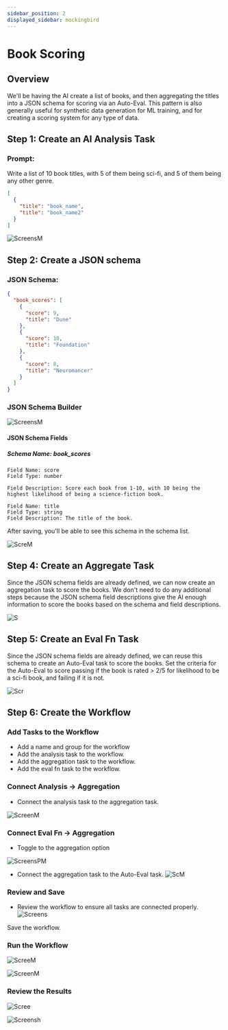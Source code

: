 ```yaml
---
sidebar_position: 2
displayed_sidebar: mockingbird
---
```


# Book Scoring

## Overview

We'll be having the AI create a list of books, and then aggregating the titles into a JSON schema for scoring via an
Auto-Eval.
This pattern is also generally useful for synthetic data generation for ML training, and for creating a scoring system
for any type of data.

## Step 1: Create an AI Analysis Task

### Prompt:

Write a list of 10 book titles, with 5 of them being sci-fi, and 5 of them being any other genre.

```json
[
  {
    "title": "book_name",
    "title": "book_name2"
  }
]
```

![ScreensM](https://github.com/zeus-fyi/zeus/assets/17446735/15d6bb84-f333-4d5d-8e39-88d0a3470cd0)

## Step 2: Create a JSON schema

### JSON Schema:

```json
{
  "book_scores": [
    {
      "score": 9,
      "title": "Dune"
    },
    {
      "score": 10,
      "title": "Foundation"
    },
    {
      "score": 8,
      "title": "Neuromancer"
    }
  ]
}
```

### JSON Schema Builder

![ScreensM](https://github.com/zeus-fyi/zeus/assets/17446735/8b9e951a-a8bb-4e16-b37d-f85995f86222)

#### JSON Schema Fields

##### Schema Name: book_scores

    Field Name: score
    Field Type: number

    Field Description: Score each book from 1-10, with 10 being the
    highest likelihood of being a science-fiction book.

    Field Name: title
    Field Type: string
    Field Description: The title of the book.

After saving, you'll be able to see this schema in the schema list.

![ScreM](https://github.com/zeus-fyi/zeus/assets/17446735/90011dbc-6ed4-44fc-ab90-331de96d7ca0)

## Step 4: Create an Aggregate Task

Since the JSON schema fields are already defined, we can now create an aggregation task to score the books.
We don't need to do any additional steps because the JSON schema field descriptions give the AI enough information to
score the books
based on the schema and field descriptions.

![S](https://github.com/zeus-fyi/zeus/assets/17446735/f021c825-5d8e-4a37-a2f7-260b04db0606)

## Step 5: Create an Eval Fn Task

Since the JSON schema fields are already defined, we can reuse this schema to create an Auto-Eval task to score the
books.
Set the criteria for the Auto-Eval to score passing if the book is rated > 2/5 for likelihood to be a sci-fi book, and
failing if it is not.

![Scr](https://github.com/zeus-fyi/zeus/assets/17446735/49211848-eb63-4bad-a00b-7834b0f2ff52)

## Step 6: Create the Workflow

### Add Tasks to the Workflow

- Add a name and group for the workflow
- Add the analysis task to the workflow.
- Add the aggregation task to the workflow.
- Add the eval fn task to the workflow.

### Connect Analysis -> Aggregation

- Connect the analysis task to the aggregation task.

![ScreenM](https://github.com/zeus-fyi/zeus/assets/17446735/f29003e6-26df-4c7d-8e15-d4c8a0a2cdc5)

### Connect Eval Fn -> Aggregation

- Toggle to the aggregation option

![ScreensPM](https://github.com/zeus-fyi/zeus/assets/17446735/a7810283-3321-492c-ac57-8f326c8a8ff0)

- Connect the aggregation task to the Auto-Eval task.
  ![ScM](https://github.com/zeus-fyi/zeus/assets/17446735/9830bd5e-fd75-4b06-809e-f6baf67df700)

### Review and Save

- Review the workflow to ensure all tasks are connected properly.
  ![Screens](https://github.com/zeus-fyi/zeus/assets/17446735/838e4429-8493-4fa4-874e-ecf3f4c177cd)

Save the workflow.

### Run the Workflow

![ScreeM](https://github.com/zeus-fyi/zeus/assets/17446735/a63ddba1-5a70-4ecf-ab58-55ce27fdc539)

![ScreenM](https://github.com/zeus-fyi/zeus/assets/17446735/57bae935-7fc1-45d3-ba00-9ba50c4bd97f)

### Review the Results

![Scree](https://github.com/zeus-fyi/zeus/assets/17446735/5c75e4a8-1ba5-4cfb-ad48-135f4ec6f648)

![Screensh](https://github.com/zeus-fyi/zeus/assets/17446735/0f4ccb25-7624-4461-8ff1-fe8dcb908453)


